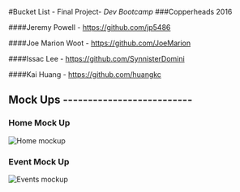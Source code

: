 #Bucket List - Final Project- _Dev Bootcamp_
###Copperheads 2016

####Jeremy Powell - https://github.com/jp5486

####Joe Marion Woot - https://github.com/JoeMarion

####Issac Lee - https://github.com/SynnisterDomini

####Kai Huang - https://github.com/huangkc



## Mock Ups --------------------------

### Home Mock Up

![Home mockup]('/Home.png' "Home mock up")

### Event Mock Up

![Events mockup]('/Events.png' "Events mock up")